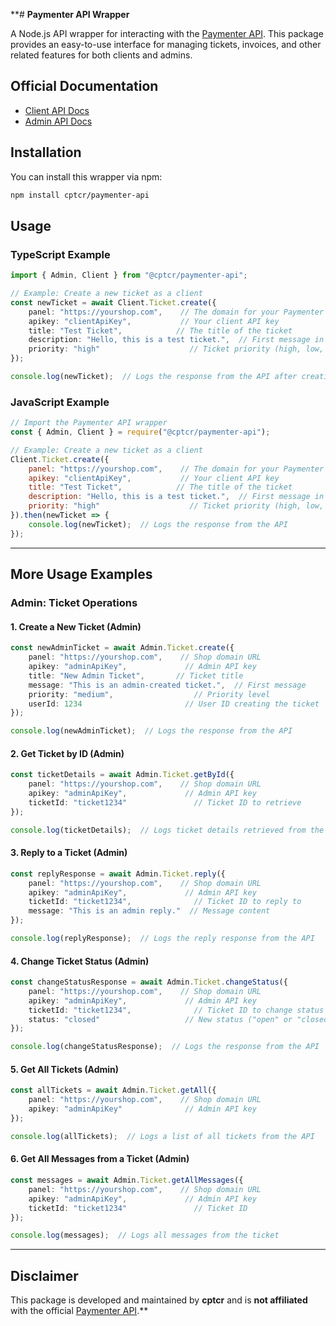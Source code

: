 **# **Paymenter API Wrapper**

A Node.js API wrapper for interacting with the [Paymenter API](https://paymenter.org). This package provides an easy-to-use interface for managing tickets, invoices, and other related features for both clients and admins.

## **Official Documentation**
- [Client API Docs](https://paymenter.org/api/clients)
- [Admin API Docs](https://paymenter.org/api/admin)

## **Installation**

You can install this wrapper via npm:

```bash
npm install cptcr/paymenter-api
```

## **Usage**

### TypeScript Example

```ts
import { Admin, Client } from "@cptcr/paymenter-api";

// Example: Create a new ticket as a client
const newTicket = await Client.Ticket.create({
    panel: "https://yourshop.com",    // The domain for your Paymenter shop
    apikey: "clientApiKey",           // Your client API key
    title: "Test Ticket",            // The title of the ticket
    description: "Hello, this is a test ticket.",  // First message in the ticket
    priority: "high"                    // Ticket priority (high, low, or medium)
});

console.log(newTicket);  // Logs the response from the API after creating the ticket
```

### JavaScript Example

```js
// Import the Paymenter API wrapper
const { Admin, Client } = require("@cptcr/paymenter-api");

// Example: Create a new ticket as a client
Client.Ticket.create({
    panel: "https://yourshop.com",    // The domain for your Paymenter shop
    apikey: "clientApiKey",           // Your client API key
    title: "Test Ticket",            // The title of the ticket
    description: "Hello, this is a test ticket.",  // First message in the ticket
    priority: "high"                    // Ticket priority (high, low, or medium)
}).then(newTicket => {
    console.log(newTicket);  // Logs the response from the API
});
```

---

## **More Usage Examples**

### **Admin: Ticket Operations**

#### **1. Create a New Ticket (Admin)**

```ts
const newAdminTicket = await Admin.Ticket.create({
    panel: "https://yourshop.com",    // Shop domain URL
    apikey: "adminApiKey",             // Admin API key
    title: "New Admin Ticket",       // Ticket title
    message: "This is an admin-created ticket.",  // First message
    priority: "medium",                  // Priority level
    userId: 1234                       // User ID creating the ticket
});

console.log(newAdminTicket);  // Logs the response from the API
```

#### **2. Get Ticket by ID (Admin)**

```ts
const ticketDetails = await Admin.Ticket.getById({
    panel: "https://yourshop.com",    // Shop domain URL
    apikey: "adminApiKey",             // Admin API key
    ticketId: "ticket1234"               // Ticket ID to retrieve
});

console.log(ticketDetails);  // Logs ticket details retrieved from the API
```

#### **3. Reply to a Ticket (Admin)**

```ts
const replyResponse = await Admin.Ticket.reply({
    panel: "https://yourshop.com",    // Shop domain URL
    apikey: "adminApiKey",             // Admin API key
    ticketId: "ticket1234",              // Ticket ID to reply to
    message: "This is an admin reply."  // Message content
});

console.log(replyResponse);  // Logs the reply response from the API
```

#### **4. Change Ticket Status (Admin)**

```ts
const changeStatusResponse = await Admin.Ticket.changeStatus({
    panel: "https://yourshop.com",    // Shop domain URL
    apikey: "adminApiKey",             // Admin API key
    ticketId: "ticket1234",              // Ticket ID to change status
    status: "closed"                   // New status ("open" or "closed")
});

console.log(changeStatusResponse);  // Logs the response from the API
```

#### **5. Get All Tickets (Admin)**

```ts
const allTickets = await Admin.Ticket.getAll({
    panel: "https://yourshop.com",    // Shop domain URL
    apikey: "adminApiKey"              // Admin API key
});

console.log(allTickets);  // Logs a list of all tickets from the API
```

#### **6. Get All Messages from a Ticket (Admin)**

```ts
const messages = await Admin.Ticket.getAllMessages({
    panel: "https://yourshop.com",    // Shop domain URL
    apikey: "adminApiKey",             // Admin API key
    ticketId: "ticket1234"               // Ticket ID
});

console.log(messages);  // Logs all messages from the ticket
```

---

## **Disclaimer**

This package is developed and maintained by **cptcr** and is **not affiliated** with the official [Paymenter API](https://paymenter.org).**
